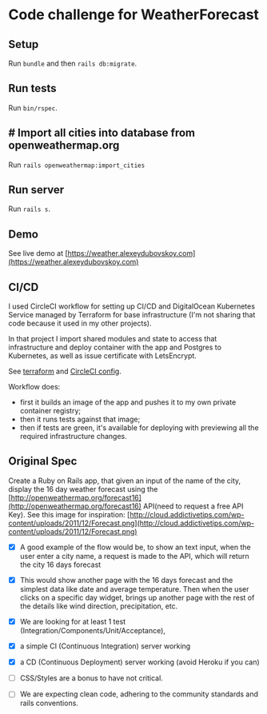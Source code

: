 # Code challenge for WeatherForecast

## Setup

Run `bundle` and then `rails db:migrate`.

## Run tests

Run `bin/rspec`.

## # Import all cities into database from openweathermap.org

Run `rails openweathermap:import_cities`

## Run server

Run `rails s`.

## Demo

See live demo at [https://weather.alexeydubovskoy.com](https://weather.alexeydubovskoy.com)

## CI/CD

I used CircleCI workflow for setting up CI/CD and DigitalOcean Kubernetes Service managed by Terraform for base infrastructure  (I'm not sharing that code because it used in my other projects). 

In that project I import shared modules and state to access that infrastructure and deploy container with the app and Postgres to Kubernetes, as well as issue certificate with LetsEncrypt. 

See [terraform](https://github.com/dubadub/weather_forecast_challenge/tree/master/terraform) and [CircleCI config](https://github.com/dubadub/weather_forecast_challenge/blob/master/.circleci/config.yml).

Workflow does: 

  * first it builds an image of the app and pushes it to my own private container registry;
  * then it runs tests against that image;
  * then if tests are green, it's available for deploying with previewing all the required infrastructure changes.

## Original Spec

Create a Ruby on Rails app, that given an input of the name of the city, display the 16 day weather forecast using the [http://openweathermap.org/forecast16](http://openweathermap.org/forecast16) API(need to request a free API Key). See this image for inspiration: [http://cloud.addictivetips.com/wp-content/uploads/2011/12/Forecast.png](http://cloud.addictivetips.com/wp-content/uploads/2011/12/Forecast.png)

- [x] A good example of the flow would be, to show an text input, when the user enter a city name, a request is made to the API, which will return the city 16 days forecast

- [x] This would show another page with the 16 days forecast and the simplest data like date and average temperature. Then when the user clicks on a specific day widget, brings up another page with the rest of the details like wind direction, precipitation, etc.

- [x] We are looking for at least 1 test (Integration/Components/Unit/Acceptance),
- [x] a simple CI (Continuous Integration) server working
- [x] a CD (Continuous Deployment) server working (avoid Heroku if you can)
- [ ] CSS/Styles are a bonus to have not critical. 
- [ ] We are expecting clean code, adhering to the community standards and rails conventions.


